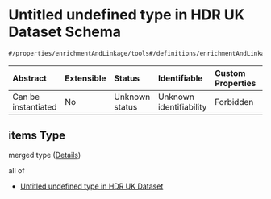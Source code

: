 # Untitled undefined type in HDR UK Dataset Schema

```txt
#/properties/enrichmentAndLinkage/tools#/definitions/enrichmentAndLinkage/properties/tools/anyOf/1/items
```



| Abstract            | Extensible | Status         | Identifiable            | Custom Properties | Additional Properties | Access Restrictions | Defined In                                                                                        |
| :------------------ | :--------- | :------------- | :---------------------- | :---------------- | :-------------------- | :------------------ | :------------------------------------------------------------------------------------------------ |
| Can be instantiated | No         | Unknown status | Unknown identifiability | Forbidden         | Allowed               | none                | [dataset.schema.json*](../../../schema/dataset/latest/dataset.schema.json "open original schema") |

## items Type

merged type ([Details](dataset-definitions-enrichmentandlinkage-properties-tools-anyof-1-items.md))

all of

*   [Untitled undefined type in HDR UK Dataset](dataset-definitions-enrichmentandlinkage-properties-tools-anyof-1-items-allof-0.md "check type definition")
